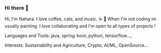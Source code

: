 ### Hi there 👋

Hi, I'm Nahara.  I love coffee, cats, and music. :coffee: :musical_score: When I'm not coding im usually painting. I love collaborating and I'm open to all types of projects ! 

Languages and Tools:
  java, spring-boot, python,  tensorflow..., 
  
Interests: Sustainability and Agriculture, Crypto, AI/ML, OpenSource...  
  
<!--
**nahara7/nahara7** is a ✨ _special_ ✨ repository because its `README.md` (this file) appears on your GitHub profile.

Here are some ideas to get you started:

- 🔭 I’m currently working on ...
- 🌱 I’m currently learning ...
- 👯 I’m looking to collaborate on ...
- 🤔 I’m looking for help with ...
- 💬 Ask me about ...
- 📫 How to reach me: ...
- 😄 Pronouns: ...
- ⚡ Fun fact: ...
-->

